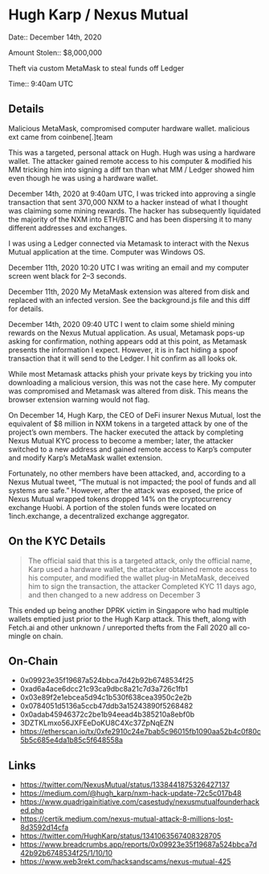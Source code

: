 # Hugh Karp / Nexus Mutual

Date:: December 14th, 2020

Amount Stolen:: $8,000,000

Theft via custom MetaMask to steal funds off Ledger

Time:: 9:40am UTC


## Details

Malicious MetaMask, compromised computer hardware wallet. malicious ext came from coinbene[.]team

This was a targeted, personal attack on Hugh. Hugh was using a hardware wallet. The attacker gained remote access to his computer & modified his MM tricking him into signing a diff txn than what MM / Ledger showed him even though he was using a hardware wallet.

December 14th, 2020 at 9:40am UTC, I was tricked into approving a single transaction that sent 370,000 NXM to a hacker instead of what I thought was claiming some mining rewards. The hacker has subsequently liquidated the majority of the NXM into ETH/BTC and has been dispersing it to many different addresses and exchanges.

I was using a Ledger connected via Metamask to interact with the Nexus Mutual application at the time. Computer was Windows OS.

December 11th, 2020 10:20 UTC I was writing an email and my computer screen went black for 2–3 seconds.

December 11th, 2020 My MetaMask extension was altered from disk and replaced with an infected version. See the background.js file and this diff for details.

December 14th, 2020 09:40 UTC I went to claim some shield mining rewards on the Nexus Mutual application. As usual, Metamask pops-up asking for confirmation, nothing appears odd at this point, as Metamask presents the information I expect. However, it is in fact hiding a spoof transaction that it will send to the Ledger. I hit confirm as all looks ok.

While most Metamask attacks phish your private keys by tricking you into downloading a malicious version, this was not the case here. My computer was compromised and Metamask was altered from disk. This means the browser extension warning would not flag.

On December 14, Hugh Karp, the CEO of DeFi insurer Nexus Mutual, lost the equivalent of $8 million in NXM tokens in a targeted attack by one of the project’s own members. The hacker executed the attack by completing Nexus Mutual KYC process to become a member; later, the attacker switched to a new address and gained remote access to Karp’s computer and modify Karp’s MetaMask wallet extension.

Fortunately, no other members have been attacked, and, according to a Nexus Mutual tweet, “The mutual is not impacted; the pool of funds and all systems are safe.” However, after the attack was exposed, the price of Nexus Mutual wrapped tokens dropped 14% on the cryptocurrency exchange Huobi. A portion of the stolen funds were located on 1inch.exchange, a decentralized exchange aggregator.


## On the KYC Details

> The official said that this is a targeted attack, only the official name, Karp used a hardware wallet, the attacker obtained remote access to his computer, and modified the wallet plug-in MetaMask, deceived him to sign the transaction, the attacker Completed KYC 11 days ago, and then changed to a new address on December 3

This ended up being another DPRK victim in Singapore who had multiple wallets emptied just prior to the Hugh Karp attack. This theft, along with Fetch.ai and other unknown / unreported thefts from the Fall 2020 all co-mingle on chain.


## On-Chain

- 0x09923e35f19687a524bbca7d42b92b6748534f25
- 0xad6a4ace6dcc21c93ca9dbc8a21c7d3a726c1fb1
- 0x03e89f2e1ebcea5d94c1b530f638cea3950c2e2b
- 0x0784051d5136a5ccb47ddb3a15243890f5268482
- 0x0adab45946372c2be1b94eead4b385210a8ebf0b
- 3DZTKLmxo56JXFEeDoKU8C4Xc37ZpNqEZN
- https://etherscan.io/tx/0xfe2910c24e7bab5c96015fb1090aa52b4c0f80c5b5c685e4da1b85c5f648558a 


## Links

- https://twitter.com/NexusMutual/status/1338441875326427137
- https://medium.com/@hugh_karp/nxm-hack-update-72c5c017b48 
- https://www.quadrigainitiative.com/casestudy/nexusmutualfounderhacked.php
- https://certik.medium.com/nexus-mutual-attack-8-millions-lost-8d3592d14cfa
- https://twitter.com/HughKarp/status/1341063567408328705
- https://www.breadcrumbs.app/reports/0x09923e35f19687a524bbca7d42b92b6748534f25/1/10/10
- https://www.web3rekt.com/hacksandscams/nexus-mutual-425